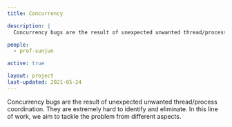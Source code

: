```yaml
---
title: Concurrency

description: |
  Concurrency bugs are the result of unexpected unwanted thread/process coordination. They are extremely hard to identify and eliminate. In this line of work, we aim to tackle the problem from different aspects.

people:
  - prof-sunjun

active: true

layout: project
last-updated: 2021-05-24
---
```


Concurrency bugs are the result of unexpected unwanted thread/process coordination. They are extremely hard to identify and eliminate. In this line of work, we aim to tackle the problem from different aspects.
